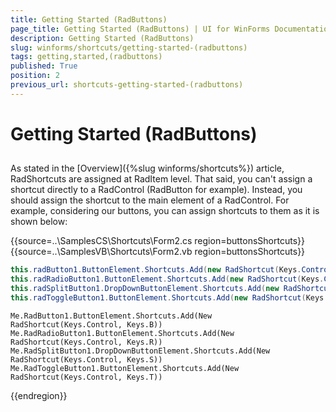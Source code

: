 ```yaml
---
title: Getting Started (RadButtons)
page_title: Getting Started (RadButtons) | UI for WinForms Documentation
description: Getting Started (RadButtons)
slug: winforms/shortcuts/getting-started-(radbuttons)
tags: getting,started,(radbuttons)
published: True
position: 2
previous_url: shortcuts-getting-started-(radbuttons)
---
```


# Getting Started (RadButtons)

## 

As stated in the [Overview]({%slug winforms/shortcuts%}) article, RadShortcuts are assigned at RadItem level. That said, you can't assign a shortcut directly to a RadControl (RadButton for example). Instead, you should assign the shortcut to the main element of a RadControl. For example, considering our buttons, you can assign shortcuts to them as it is shown below:

{{source=..\SamplesCS\Shortcuts\Form2.cs region=buttonsShortcuts}} 
{{source=..\SamplesVB\Shortcuts\Form2.vb region=buttonsShortcuts}} 

````C#
this.radButton1.ButtonElement.Shortcuts.Add(new RadShortcut(Keys.Control, Keys.B));
this.radRadioButton1.ButtonElement.Shortcuts.Add(new RadShortcut(Keys.Control, Keys.R));
this.radSplitButton1.DropDownButtonElement.Shortcuts.Add(new RadShortcut(Keys.Control, Keys.S));
this.radToggleButton1.ButtonElement.Shortcuts.Add(new RadShortcut(Keys.Control, Keys.T));

````
````VB.NET
Me.RadButton1.ButtonElement.Shortcuts.Add(New RadShortcut(Keys.Control, Keys.B))
Me.RadRadioButton1.ButtonElement.Shortcuts.Add(New RadShortcut(Keys.Control, Keys.R))
Me.RadSplitButton1.DropDownButtonElement.Shortcuts.Add(New RadShortcut(Keys.Control, Keys.S))
Me.RadToggleButton1.ButtonElement.Shortcuts.Add(New RadShortcut(Keys.Control, Keys.T))

````

{{endregion}} 



